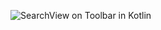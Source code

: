 ![SearchView on Toolbar in Kotlin](https://github.com/user-attachments/assets/ea3c0688-6748-4472-8aff-902938a13eff)
